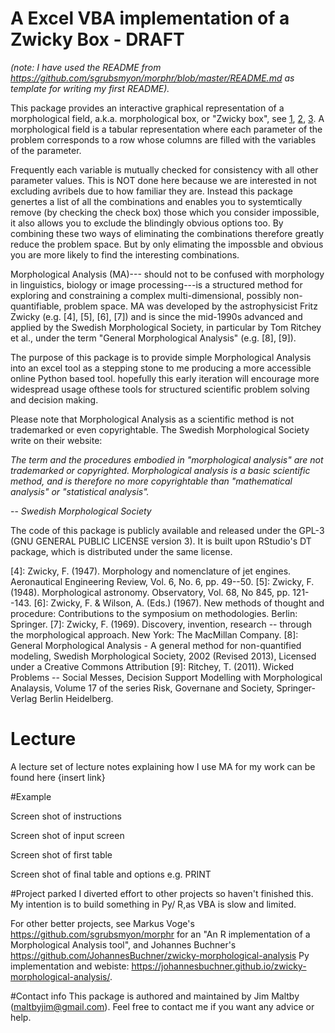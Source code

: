 # A Excel VBA implementation of a Zwicky Box - DRAFT
*(note: I have used the README from https://github.com/sgrubsmyon/morphr/blob/master/README.md as template for writing my first README).*

This package provides an interactive graphical representation of a morphological field, a.k.a. morphological box, or "Zwicky box", see [1], [2], [3]. A morphological field is a tabular representation where each parameter of the problem corresponds to a row whose columns are filled with the variables of the parameter.

Frequently each variable is mutually checked for consistency with all other parameter values. This is NOT done here because we are interested in not excluding avribels due to how familiar they are. Instead this package genertes a list of all the combinations and enables you to systemtically remove (by checking the check box) those which you consider impossible, it also allows you to exclude the blindingly obvious options too. By combining these two ways of eliminating the combinations therefore greatly reduce the problem space. But by  only elimating the impossble and obvious you are more likely to find the interesting combinations. 

Morphological Analysis (MA)--- should not to be confused with morphology in linguistics, biology or image processing---is a structured method for exploring and constraining a complex multi-dimensional, possibly non-quantifiable, problem space. MA was developed by the astrophysicist Fritz Zwicky (e.g. [4], [5], [6], [7]) and is since the mid-1990s advanced and applied by the Swedish Morphological Society, in particular by Tom Ritchey et al., under the term "General Morphological Analysis" (e.g. [8], [9]).

The purpose of this package is to provide simple Morphological Analysis into an excel tool as a stepping stone to me producing a more accessible online Python based tool. hopefully this early iteration will encourage more widespread usage ofthese tools for structured scientific problem solving and decision making.

Please note that Morphological Analysis as a scientific method is not trademarked or even copyrightable. The Swedish Morphological Society write on their website:

*The term and the procedures embodied in "morphological analysis" are not trademarked or copyrighted. Morphological analysis is a basic scientific method, and is therefore no more copyrightable than "mathematical analysis" or "statistical analysis".*

-- *Swedish Morphological Society*

The code of this package is publicly available and released under the GPL-3 (GNU GENERAL PUBLIC LICENSE version 3). It is built upon RStudio's DT package, which is distributed under the same license.

[1]: https://en.wikipedia.org/wiki/Morphological_analysis_%28problem-solving%29
[2]: https://en.wikipedia.org/wiki/Morphological_box
[3]: https://de.wikipedia.org/wiki/Morphologische_Analyse_(Kreativit%C3%A4tstechnik)
[4]: Zwicky, F. (1947). Morphology and nomenclature of jet engines. Aeronautical Engineering Review, Vol. 6, No. 6, pp. 49--50.
[5]: Zwicky, F. (1948). Morphological astronomy. Observatory, Vol. 68, No 845, pp. 121--143.
[6]: Zwicky, F. & Wilson, A. (Eds.) (1967). New methods of thought and procedure: Contributions to the symposium on methodologies. Berlin: Springer.
[7]: Zwicky, F. (1969). Discovery, invention, research -- through the morphological approach. New York: The MacMillan Company.
[8]: General Morphological Analysis - A general method for non-quantified modeling, Swedish Morphological Society, 2002 (Revised 2013), Licensed under a Creative Commons Attribution
[9]: Ritchey, T. (2011). Wicked Problems -- Social Messes, Decision Support Modelling with Morphological Analaysis, Volume 17 of the series Risk, Governane and Society, Springer-Verlag Berlin Heidelberg.

# Lecture

A lecture set of lecture notes explaining how I use MA for my work can be found here {insert link}

#Example

Screen shot of instructions

Screen shot of input screen

Screen shot of first table

Screen shot of final table and options e.g. PRINT

#Project parked
I diverted effort to other projects so haven't finished this. My intention is to build something in Py/ R,as VBA is slow and limited.

For other better projects, see Markus Voge's https://github.com/sgrubsmyon/morphr for an "An R implementation of a Morphological Analysis tool", and Johannes Buchner's https://github.com/JohannesBuchner/zwicky-morphological-analysis Py implementation and webiste: https://johannesbuchner.github.io/zwicky-morphological-analysis/.

#Contact info
This package is authored and maintained by Jim Maltby (maltbyjim@gmail.com). Feel free to contact me if you want any advice or help.
